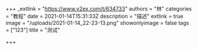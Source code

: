 +++
_extlink = "https://www.v2ex.com/t/634733"
authors = "林"
categories = "教程"
date = 2021-01-14T15:31:33Z
description = "描述"
extlink = true
image = "/uploads/2021-01-14_22-23-13.png"
showonlyimage = false
tags = ["123"]
title = "测试"

+++
